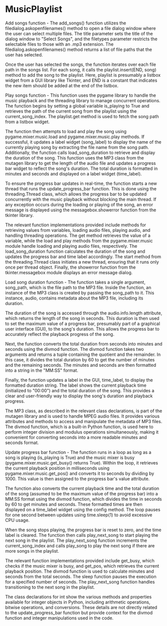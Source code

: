 # MusicPlaylist

Add songs function - The add_songs() function utilizes the filedialog.askopenfilenames() method to open a file dialog window where the user can select multiple files. The title parameter sets the title of the dialog window to "Select Songs", and the filetypes parameter restricts the selectable files to those with an .mp3 extension. The filedialog.askopenfilenames() method returns a list of file paths that the user has selected.

Once the user has selected the songs, the function iterates over each file path in the songs list. For each song, it calls the playlist.insert(END, song) method to add the song to the playlist. Here, playlist is presumably a listbox widget from a GUI library like Tkinter, and END is a constant that indicates the new item should be added at the end of the listbox.


Play songs function - This function uses the pygame library to handle the music playback and the threading library to manage concurrent operations. The function begins by setting a global variable is_playing to True and retrieves the path of the current song from the playlist using the current_song_index. The playlist.get method is used to fetch the song path from a listbox widget.

The function then attempts to load and play the song using pygame.mixer.music.load and pygame.mixer.music.play methods. If successful, it updates a label widget (song_label) to display the name of the currently playing song by extracting the file name from the song path. Additionally, the function calls load_song_duration to retrieve and display the duration of the song. This function uses the MP3 class from the mutagen library to get the length of the audio file and updates a progress bar widget to reflect the song's duration. The total duration is formatted in minutes and seconds and displayed on a label widget (time_label).

To ensure the progress bar updates in real-time, the function starts a new thread that runs the update_progress_bar function. This is done using the threading.Thread class, which allows the progress bar to be updated concurrently with the music playback without blocking the main thread. If any exception occurs during the loading or playing of the song, an error message is displayed using the messagebox.showerror function from the tkinter library.

The relevant function implementations provided include methods for retrieving values from variables, loading audio files, playing audio, and handling threading operations. The get method retrieves the value of a variable, while the load and play methods from the pygame.mixer.music module handle loading and playing audio files, respectively. The load_song_duration function calculates the duration of the song and updates the progress bar and time label accordingly. The start method from the threading.Thread class initiates a new thread, ensuring that it runs only once per thread object. Finally, the showerror function from the tkinter.messagebox module displays an error message dialog.


Load song duration function - The function takes a single argument, song_path, which is the file path to the MP3 file. Inside the function, an instance of the MP3 class is created by passing the song_path to it. This instance, audio, contains metadata about the MP3 file, including its duration.

The duration of the song is accessed through the audio.info.length attribute, which returns the length of the song in seconds. This duration is then used to set the maximum value of a progress bar, presumably part of a graphical user interface (GUI), to the song's duration. This allows the progress bar to accurately reflect the playback progress of the song.

Next, the function converts the total duration from seconds into minutes and seconds using the divmod function. The divmod function takes two arguments and returns a tuple containing the quotient and the remainder. In this case, it divides the total duration by 60 to get the number of minutes and the remaining seconds. The minutes and seconds are then formatted into a string in the "MM:SS" format.

Finally, the function updates a label in the GUI, time_label, to display the formatted duration string. The label shows the current playback time (initialized to "00:00") and the total duration of the song. This provides a clear and user-friendly way to display the song's duration and playback progress.

The MP3 class, as described in the relevant class declarations, is part of the mutagen library and is used to handle MPEG audio files. It provides various attributes and methods to access and manipulate the metadata of MP3 files. The divmod function, which is a built-in Python function, is used here to perform integer division and modulus operations simultaneously, making it convenient for converting seconds into a more readable minutes and seconds format.


Update progress bar function - The function runs in a loop as long as a song is playing (is_playing is True) and the music mixer is busy (pygame.mixer.music.get_busy() returns True). Within the loop, it retrieves the current playback position in milliseconds using pygame.mixer.music.get_pos() and converts it to seconds by dividing by 1000. This value is then assigned to the progress bar's value attribute.

The function also converts the current playback time and the total duration of the song (assumed to be the maximum value of the progress bar) into a MM:SS format using the divmod function, which divides the time in seconds by 60 to get minutes and seconds. These formatted times are then displayed on a time_label widget using the config method. The loop pauses for one second between updates using time.sleep(1) to avoid excessive CPU usage.

When the song stops playing, the progress bar is reset to zero, and the time label is cleared. The function then calls play_next_song to start playing the next song in the playlist. The play_next_song function increments the current_song_index and calls play_song to play the next song if there are more songs in the playlist.

The relevant function implementations provided include get_busy, which checks if the music mixer is busy, and get_pos, which retrieves the current playback position. The divmod function is used to calculate minutes and seconds from the total seconds. The sleep function pauses the execution for a specified number of seconds. The play_next_song function handles transitioning to the next song in the playlist.

The class declarations for int show the various methods and properties available for integer objects in Python, including arithmetic operations, bitwise operations, and conversions. These details are not directly related to the update_progress_bar function but provide context for the divmod function and integer manipulations used in the code.


